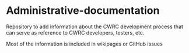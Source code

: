 # Administrative-documentation
Repository to add information about the CWRC development process that can serve as reference to CWRC developers, testers, etc. 

Most of the information is included in wikipages or GitHub issues
